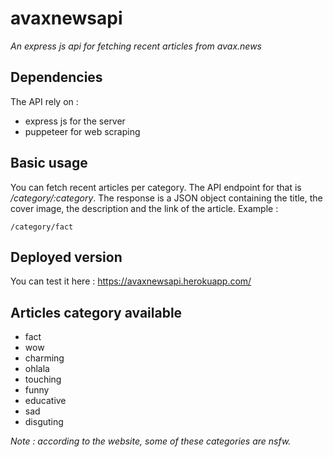 # avaxnewsapi
_An express js api for fetching recent articles from avax.news_

## Dependencies
The API rely on :
* express js for the server
* puppeteer for web scraping

## Basic usage
You can fetch recent articles per category. The API endpoint for that is _/category/:category_. The response is a JSON object containing the title, the cover image, the description and the link of the article. 
Example :
```
/category/fact
```

## Deployed version
You can test it here : https://avaxnewsapi.herokuapp.com/

## Articles category available
* fact
* wow
* charming
* ohlala
* touching
* funny
* educative
* sad
* disguting

_Note : according to the website, some of these categories are nsfw._
